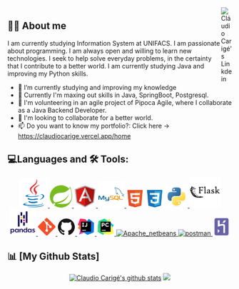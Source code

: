 <a href="https://www.linkedin.com/in/claudiocarige" target="_blank" rel="nofollow">
	<img align="right" alt="Cláudio Carigé's Linkdein" width="25px" src="https://cdn.jsdelivr.net/npm/simple-icons@v3/icons/linkedin.svg" />
</a>

## 👨‍💻 About me

I am currently studying Information System at UNIFACS. I am passionate about programming. I am always open and willing to learn new technologies. I seek to help solve everyday problems, in the certainty that I contribute to a better world. I am currently studying Java and improving my Python skills.

- 🔭 I’m currently studying and improving my knowledge
- 🌱 Currently I'm maxing out skills in Java, SpringBoot, Postgresql.
- 🌱 I'm volunteering in an agile project of Pipoca Agile, where I collaborate as a Java Backend Developer.
- 👯 I'm looking to collaborate for a better world.
- 📫 Do you want to know my portfolio?: Click here -> https://claudiocarige.vercel.app/home

## 💻Languages and 🛠️ Tools:
<p align="center"> 
<a href="https://www.java.com" target="_blank"> 
<img src="https://raw.githubusercontent.com/devicons/devicon/master/icons/java/java-original.svg" alt="java" width="65" height="65"/> </a> 
<a href="https://www.spring.io" target="_blank"> 
<img src="https://github.com/devicons/devicon/blob/master/icons/spring/spring-original.svg" alt="spring" width="50" height="50"/> </a> 
<a href="https://angular.io/" target="_blank"> 
<img src="https://github.com/devicons/devicon/blob/master/icons/angularjs/angularjs-original.svg" alt="angular" width="50" height="50"/> </a> 
<a href="https://www.mysql.com/" target="_blank"> 
<img src="https://raw.githubusercontent.com/devicons/devicon/master/icons/mysql/mysql-original-wordmark.svg" alt="mysql" width="60" height="60"/> </a> 
<a href="https://www.python.org/" target="_blank"> 
<a target="_blank"> 
<img src="https://raw.githubusercontent.com/devicons/devicon/master/icons/html5/html5-original.svg" alt="html" width="40" height="40"/> </a> 
<a target="_blank"> 
<img src="https://github.com/devicons/devicon/blob/master/icons/css3/css3-original.svg" alt="css" width="40" height="40"/> </a> 
<a href="https://www.python.org/" target="_blank"> 
<img src="https://raw.githubusercontent.com/devicons/devicon/master/icons/python/python-original.svg" alt="python" width="50" height="50"/> </a> 
<a href="https://flask.palletsprojects.com/en/2.2.x/" target="_blank"> 
<img src="https://raw.githubusercontent.com/devicons/devicon/master/icons/flask/flask-original-wordmark.svg" alt="flask" width="70" height="70"/> </a> 
<a href="https://pandas.pydata.org/" target="_blank"> 
<img src="https://github.com/devicons/devicon/blob/master/icons/pandas/pandas-original-wordmark.svg" alt="pandas" width="60" height="60"/> </a> 
<a href="https://git-scm.com/" target="_blank"> 
<img src="https://raw.githubusercontent.com/devicons/devicon/master/icons/git/git-original.svg" alt="git" width="40" height="40"/> </a> 
<a href="https://github.com/" target="_blank"> 
<img src="https://raw.githubusercontent.com/devicons/devicon/master/icons/github/github-original.svg" alt="github" width="40" height="40"/> </a> 
<a href="https://www.https://www.jetbrains.com/idea/" target="_blank"> 
<img src="https://github.com/devicons/devicon/blob/master/icons/intellij/intellij-original.svg" alt="intellij" width="40" height="40"/> </a> 
<a href="https://www.jetbrains.com/pt-br/pycharm/download/#section=windows" target="_blank"> 
<img src="https://github.com/devicons/devicon/blob/master/icons/pycharm/pycharm-original.svg" alt="pycharm" width="40" height="40"/> </a> 
<a href="https://netbeans.apache.org/" target="_blank"> 
<img src="https://upload.wikimedia.org/wikipedia/commons/9/98/Apache_NetBeans_Logo.svg" alt="Apache_netbeans" width="40" height="40"/> </a> 
<a href="https://www.postman.com/" target="_blank">
<img src="https://www.vectorlogo.zone/logos/getpostman/getpostman-icon.svg" alt="postman" width="40" height="40"/> </a> 
<a href="https://www.heroku.com/" target="_blank">
<img src="https://raw.githubusercontent.com/devicons/devicon/master/icons/heroku/heroku-plain.svg" alt="heroku" width="40" height="40"/> </a> 
</p>

## 📊 [My Github Stats]

<p align="center">
<a href="">
<img align="centre" src="https://github-readme-stats.vercel.app/api?username=claudiocarige&show_icons=true&include_all_commits=true&hide=contribs&theme=transparent" alt="Claudio Carigé's github stats" height=160/></a>
<a href="" >
<img align="centre" src="https://github-readme-stats.vercel.app/api/top-langs/?username=claudiocarige&layout=compact&theme=transparent" height=160/></a>  
</p>

